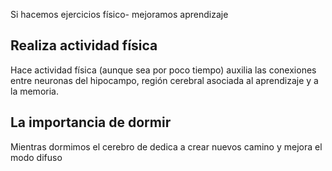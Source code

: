 Si hacemos ejercicios físico- mejoramos aprendizaje

## Realiza actividad física
Hace actividad física (aunque sea por poco tiempo) auxilia las conexiones entre neuronas del hipocampo, región cerebral asociada al aprendizaje y a la memoria.

## La importancia de dormir
Mientras dormimos el cerebro de dedica a crear nuevos camino y mejora el modo difuso
